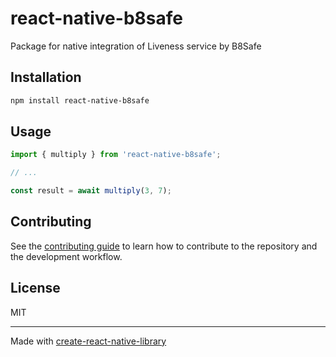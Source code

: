 # react-native-b8safe

Package for native integration of Liveness service by B8Safe

## Installation

```sh
npm install react-native-b8safe
```

## Usage


```js
import { multiply } from 'react-native-b8safe';

// ...

const result = await multiply(3, 7);
```


## Contributing

See the [contributing guide](CONTRIBUTING.md) to learn how to contribute to the repository and the development workflow.

## License

MIT

---

Made with [create-react-native-library](https://github.com/callstack/react-native-builder-bob)
